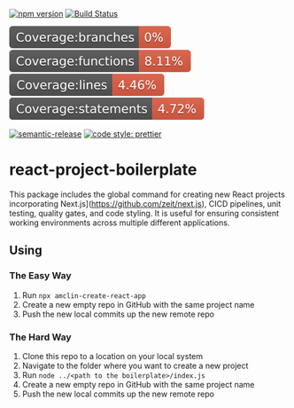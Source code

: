[![npm version](https://badge.fury.io/js/%40amclin%2Fcreate-react-app.svg)](https://www.npmjs.com/@amclin/create-react-app) [![Build Status](https://travis-ci.org/amclin/react-project-boilerplate.svg?branch=master)](https://travis-ci.org/amclin/react-project-boilerplate)

![Branch Code Coverage](./coverage/badge-branches.svg) ![Functions Code Coverage](./coverage/badge-functions.svg) ![Lines Code Coverage](./coverage/badge-lines.svg) ![Statements Code Coverage](./coverage/badge-statements.svg)

[![semantic-release](https://img.shields.io/badge/%20%20%F0%9F%93%A6%F0%9F%9A%80-semantic--release-e10079.svg)](https://github.com/semantic-release/semantic-release)
[![code style: prettier](https://img.shields.io/badge/code_style-prettier-ff69b4.svg?style=flat-square)](https://github.com/prettier/prettier)

# react-project-boilerplate

This package includes the global command for creating new React projects incorporating Next.js](https://github.com/zeit/next.js), CICD pipelines, unit testing, quality gates, and code styling. It is useful for ensuring consistent working environments across multiple different applications.

## Using

### The Easy Way

1. Run `npx amclin-create-react-app`
2. Create a new empty repo in GitHub with the same project name
3. Push the new local commits up the new remote repo

### The Hard Way

1. Clone this repo to a location on your local system
2. Navigate to the folder where you want to create a new project
3. Run `node ../<path to the boilerplate>/index.js`
4. Create a new empty repo in GitHub with the same project name
5. Push the new local commits up the new remote repo
